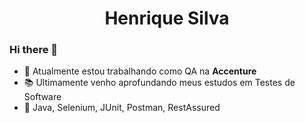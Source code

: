 <h1 align = "center">
Henrique Silva
</h1>

### Hi there 👋

- 💼 Atualmente estou trabalhando como QA na **Accenture**
- 📚 Ultimamente venho aprofundando meus estudos em Testes de Software
- 💙 Java, Selenium, JUnit, Postman, RestAssured


<!--
**inaldohenrique/inaldohenrique** is a ✨ _special_ ✨ repository because its `README.md` (this file) appears on your GitHub profile.

Here are some ideas to get you started:

- 🔭 I’m currently working on ...
- 🌱 I’m currently learning ...
- 👯 I’m looking to collaborate on ...
- 🤔 I’m looking for help with ...
- 💬 Ask me about ...
- 📫 How to reach me: ...
- 😄 Pronouns: ...
- ⚡ Fun fact: ...
-->
